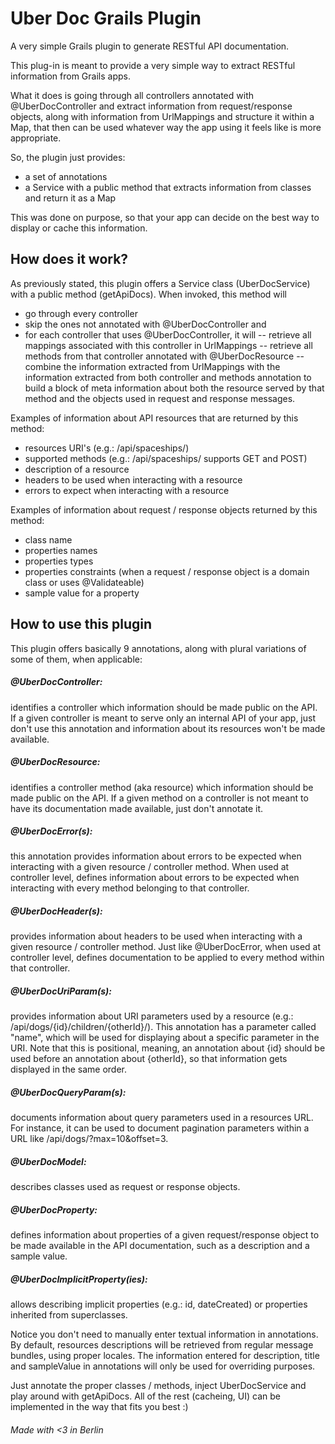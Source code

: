# Uber Doc Grails Plugin

A very simple Grails plugin to generate RESTful API documentation.

This plug-in is meant to provide a very simple way to extract RESTful information from Grails apps.

What it does is going through all controllers annotated with @UberDocController and extract information from request/response objects, along with information from UrlMappings
and structure it within a Map, that then can be used whatever way the app using it feels like is more appropriate.

So, the plugin just provides:
- a set of annotations
- a Service with a public method that extracts information from classes and return it as a Map

This was done on purpose, so that your app can decide on the best way to display or cache this information.

## How does it work?

As previously stated, this plugin offers a Service class (UberDocService) with a public method (getApiDocs). When invoked, this method will

- go through every controller
- skip the ones not annotated with @UberDocController and
- for each controller that uses @UberDocController, it will
-- retrieve all mappings associated with this controller in UrlMappings
-- retrieve all methods from that controller annotated with @UberDocResource
-- combine the information extracted from UrlMappings with the information extracted from both controller and methods annotation to build a block of meta information about both the resource served by that method and the objects used in request and response messages.

Examples of information about API resources that are returned by this method:

- resources URI's (e.g.: /api/spaceships/)
- supported methods (e.g.: /api/spaceships/ supports GET and POST)
- description of a resource
- headers to be used when interacting with a resource
- errors to expect when interacting with a resource

Examples of information about request / response objects returned by this method:
- class name
- properties names
- properties types
- properties constraints (when a request / response object is a domain class or uses @Validateable)
- sample value for a property


## How to use this plugin

This plugin offers basically 9 annotations, along with plural variations of some of them, when applicable:

##### @UberDocController:
identifies a controller which information should be made public on the API. If a given controller is meant to serve only an internal API of your app, just don't use this annotation and information about its resources won't be made available.
##### @UberDocResource:
identifies a controller method (aka resource) which information should be made public on the API. If a given method on a controller is not meant to have its documentation made available, just don't annotate it.
##### @UberDocError(s):
this annotation provides information about errors to be expected when interacting with a given resource / controller method. When used at controller level, defines information about errors to be expected when interacting with every method belonging to that controller.
##### @UberDocHeader(s):
provides information about headers to be used when interacting with a given resource / controller method. Just like @UberDocError, when used at controller level, defines documentation to be applied to every method within that controller.
##### @UberDocUriParam(s):
provides information about URI parameters used by a resource (e.g.: /api/dogs/{id}/children/{otherId}/). This annotation has a parameter called "name", which will be used for displaying about a specific parameter in the URI. Note that this is positional, meaning, an annotation about {id} should be used before an annotation about {otherId}, so that information gets displayed in the same order.
##### @UberDocQueryParam(s):
documents information about query parameters used in a resources URL. For instance, it can be used to document pagination parameters within a URL like /api/dogs/?max=10&offset=3.
##### @UberDocModel:
describes classes used as request or response objects.
##### @UberDocProperty:
defines information about properties of a given request/response object to be made available in the API documentation, such as a description and a sample value.
##### @UberDocImplicitProperty(ies):
allows describing implicit properties (e.g.: id, dateCreated) or properties inherited from superclasses.

Notice you don't need to manually enter textual information in annotations. By default, resources descriptions will be retrieved from regular message bundles, using proper locales. The information entered for description, title and sampleValue in annotations will only be used for overriding purposes. 

Just annotate the proper classes / methods, inject UberDocService and play around with getApiDocs. All of the rest (cacheing, UI) can be implemented in the way that fits you best :)




###### Made with <3 in Berlin
